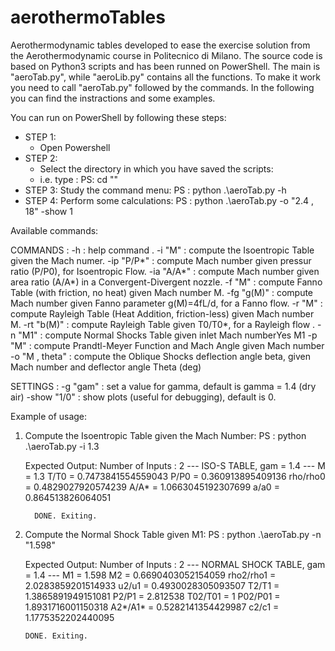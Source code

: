 # aerothermoTables
Aerothermodynamic tables developed to ease the exercise solution from the Aerothermodynamic course in Politecnico di Milano.
The source code is based on Python3 scripts and has been runned on PowerShell. 
The main is "aeroTab.py", while "aeroLib.py" contains all the functions.
To make it work you need to call "aeroTab.py" followed by the commands.
In the following you can find the instractions and some examples.

You can run on PowerShell by following these steps:
- STEP 1: 
  - Open Powershell
- STEP 2: 
  - Select the directory in which you have saved the scripts: 
  - i.e. type :
    PS: cd "<PATH>"
- STEP 3:
    Study the command menu:
    PS : python .\aeroTab.py -h
 - STEP 4: 
    Perform some calculations:
    PS : python .\aeroTab.py -o "2.4 , 18"  -show 1

Available commands:

COMMANDS       :
 -h              : help command .
 -i "M"          : compute the Isoentropic Table given the Mach numer.
 -ip "P/P*"      : compute Mach number given pressur ratio (P/P0), for Isoentropic Flow.
 -ia "A/A*"      : compute Mach number given area ratio (A/A*) in a Convergent-Divergent nozzle.
 -f "M"          : compute Fanno Table (with friction, no heat) given Mach number M.
 -fg "g(M)"      : compute Mach number given Fanno parameter g(M)=4fL/d, for a Fanno flow.
 -r "M"          : compute Rayleigh Table (Heat Addition, friction-less) given Mach number M.
 -rt "b(M)"      : compute Rayleigh Table given T0/T0*, for a Rayleigh flow .
 -n "M1"         : compute Normal Shocks Table given inlet Mach numberYes  M1
 -p "M"          : compute Prandtl-Meyer Function and Mach Angle  given Mach number
 -o "M , theta"  : compute the Oblique Shocks deflection angle beta, given Mach number and deflector angle Theta (deg)

SETTINGS   :
 -g "gam"    : set a value for gamma, default is gamma = 1.4 (dry air)
 -show "1/0" : show plots (useful for debugging), default is 0.
 
 Example of usage: 
 1. Compute the Isoentropic Table given the Mach Number:
    PS : python .\aeroTab.py -i 1.3
    
    Expected Output: 
          Number of Inputs :  2
          --- ISO-S TABLE, gam =  1.4  ---
          M =  1.3
          T/T0 = 0.7473841554559043
          P/P0 = 0.360913895409136
          rho/rho0 = 0.4829027920574239
          A/A* = 1.0663045192307699
          a/a0 = 0.864513826064051

          DONE. Exiting.
  
 2. Compute the Normal Shock Table given M1:
    PS : python .\aeroTab.py -n "1.598" 
  
    Expected Output: 
        Number of Inputs :  2
        --- NORMAL SHOCK TABLE, gam =  1.4  ---
        M1 =  1.598
        M2 =  0.6690403052154059
        rho2/rho1 = 2.0283859201514933
        u2/u1 = 0.4930028305093507
        T2/T1 = 1.3865891949151081
        P2/P1 = 2.812538
        T02/T01 = 1
        P02/P01 = 1.8931716001150318
        A2*/A1* = 0.5282141354429987
        c2/c1 = 1.1775352202440095

        DONE. Exiting.
 
